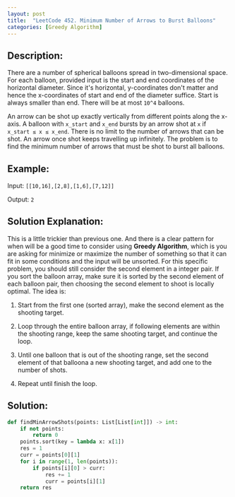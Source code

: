 ```yaml
---
layout: post
title:  "LeetCode 452. Minimum Number of Arrows to Burst Balloons"
categories: [Greedy Algorithm]
---
```

## Description:
There are a number of spherical balloons spread in two-dimensional space. For each balloon, provided input is the start and end coordinates of the horizontal diameter. Since it's horizontal, y-coordinates don't matter and hence the x-coordinates of start and end of the diameter suffice. Start is always smaller than end. There will be at most `10^4` balloons.

An arrow can be shot up exactly vertically from different points along the x-axis. A balloon with `x_start` and `x_end` bursts by an arrow shot at `x` if `x_start ≤ x ≤ x_end`. There is no limit to the number of arrows that can be shot. An arrow once shot keeps travelling up infinitely. The problem is to find the minimum number of arrows that must be shot to burst all balloons.

## Example:
Input: `[[10,16],[2,8],[1,6],[7,12]]`

Output: `2`

## Solution Explanation:
This is a little trickier than previous one. And there is a clear pattern for when will be a good time to consider using **Greedy Algorithm**, which is you are asking for minimize or maximize the number of something so that it can fit in some conditions and the input will be unsorted. For this specific problem, you should still consider the second element in a integer pair. If you sort the balloon array, make sure it is sorted by the second element of each balloon pair, then choosing the second element to shoot is locally optimal. The idea is:

1. Start from the first one (sorted array), make the second element as the shooting target.

2. Loop through the entire balloon array, if following elements are within the shooting range, keep the same shooting target, and continue the loop.
3. Until one balloon that is out of the shooting range, set the second element of that balloona a new shooting target, and add one to the number of shots.
4. Repeat until finish the loop.

## Solution:
```python
def findMinArrowShots(points: List[List[int]]) -> int:
    if not points:
        return 0
    points.sort(key = lambda x: x[1])
    res = 1
    curr = points[0][1]
    for i in range(1, len(points)):
        if points[i][0] > curr:
            res += 1
            curr = points[i][1]
    return res
```

